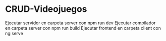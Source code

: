 # CRUD-Videojuegos
Ejecutar servidor en carpeta server con npm run dev
Ejecutar compilador en carpeta server con npm run build
Ejecutar frontend en carpeta client con ng serve
